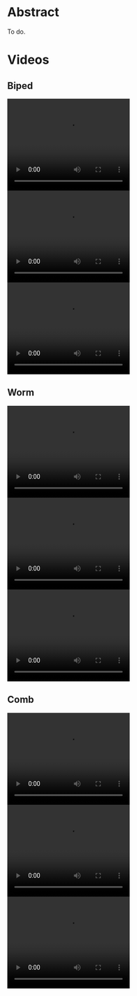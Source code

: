 # Abstract
To do.


# Videos

## Biped
<video width="280" height="210" controls>
  <source src="https://github.com/giorgia-nadizar/NeuralModelsVSR/raw/gh-pages/videos/biped%201%20SNN%204Hz%20.mov" type="video/mp4">
Your browser does not support the video tag.
</video>

<video width="280" height="210" controls>
  <source src="https://github.com/giorgia-nadizar/NeuralModelsVSR/raw/gh-pages/videos/biped%202%20MLP%204Hz%20.mov" type="video/mp4">
Your browser does not support the video tag.
</video>

<video width="280" height="210" controls>
  <source src="https://github.com/giorgia-nadizar/NeuralModelsVSR/raw/gh-pages/videos/biped%203%20SNN%2060Hz%20.mov" type="video/mp4">
Your browser does not support the video tag.
</video>

## Worm
<video width="280" height="210" controls>
  <source src="https://github.com/giorgia-nadizar/NeuralModelsVSR/raw/gh-pages/videos/worm%201%20RNN%2060Hz%20.mov" type="video/mp4">
Your browser does not support the video tag.
</video>

<video width="280" height="210" controls>
  <source src="https://github.com/giorgia-nadizar/NeuralModelsVSR/raw/gh-pages/videos/worm%202%20RNN%204Hz%20.mov" type="video/mp4">
Your browser does not support the video tag.
</video>

<video width="280" height="210" controls>
  <source src="https://github.com/giorgia-nadizar/NeuralModelsVSR/raw/gh-pages/videos/worm%203%20SNN-H%204Hz%20.mov" type="video/mp4">
Your browser does not support the video tag.
</video>

## Comb
<video width="280" height="210" controls>
  <source src="https://github.com/giorgia-nadizar/NeuralModelsVSR/raw/gh-pages/videos/comb%201%20SNN%2060Hz%20.mov" type="video/mp4">
Your browser does not support the video tag.
</video>

<video width="280" height="210" controls>
  <source src="https://github.com/giorgia-nadizar/NeuralModelsVSR/raw/gh-pages/videos/comb%202%20RNN%204Hz%20.mov" type="video/mp4">
Your browser does not support the video tag.
</video>

<video width="280" height="210" controls>
  <source src="https://github.com/giorgia-nadizar/NeuralModelsVSR/raw/gh-pages/videos/comb%203%20SNN-H%204Hz%20.mov" type="video/mp4">
Your browser does not support the video tag.
</video>
